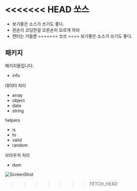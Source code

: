<<<<<<< HEAD
쏘스
===
- 보기좋은 소스가 쓰기도 좋다.
- 왼손이 코딩한걸 오른손이 모르게 하라
- 엔터는 거들뿐
=======
쏘쓰
====
보기좋은 소스가 쓰기도 좋다.

패키지
----
패키지들입니다.

- info 

데이터 처리
- array 
- object 
- date
- string

helpers
- is
- to
- valid
- random

브라우저 처리
- dom

![ScreenShot](https://raw.github.com/cleanjs/clean.js/master/source/source.jpg)
>>>>>>> FETCH_HEAD

